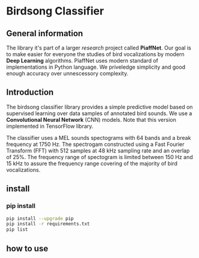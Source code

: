 # Birdsong Classifier

## General information

The library it's part of a larger *research* project called **PiaffNet**. Our goal is to make easier for everyone the studies of bird vocalizations by modern **Deep Learning** algorithms. PiaffNet uses modern standard of implementations in Python language. We priveledge simplicity and good enough accuracy over unnescessory complexity.

## Introduction

The birdsong classifier library provides a simple predictive model based on supervised learning over data samples of annotated bird sounds. We use a **Convolutional Neural Network** (CNN) models. Note that this version implemented in TensorFlow library.

The classifier uses a MEL sounds spectograms with $64$ bands and a break frequency at $1750$ Hz. The spectrogam constructed using a Fast Fourier Transform (FFT) with $512$ samples at $48$ kHz sampling rate and an overlap of $25$%. The frequency range of spectogram is limited between $150$ Hz and $15$ kHz to assure the frequency range covering of the majority of bird vocalizations.


## install

### pip install

```bash
pip install --upgrade pip
pip install -r requirements.txt
pip list
```

## how to use
